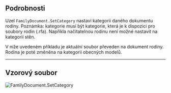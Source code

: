 ## Podrobnosti
Uzel `FamilyDocument.SetCategory` nastaví kategorii daného dokumentu rodiny. Poznámka: kategorie musí být kategorie, která je k dispozici pro soubory rodin (.rfa). Napříkla načítatelnou rodinu není možné nastavit na kategorii stěn.

V níže uvedeném příkladu je aktuální soubor převeden na dokument rodiny. Rodina je poté změněna na kategorii obecných modelů.
___
## Vzorový soubor

![FamilyDocument.SetCategory](./Revit.Application.FamilyDocument.SetCategory_img.jpg)
